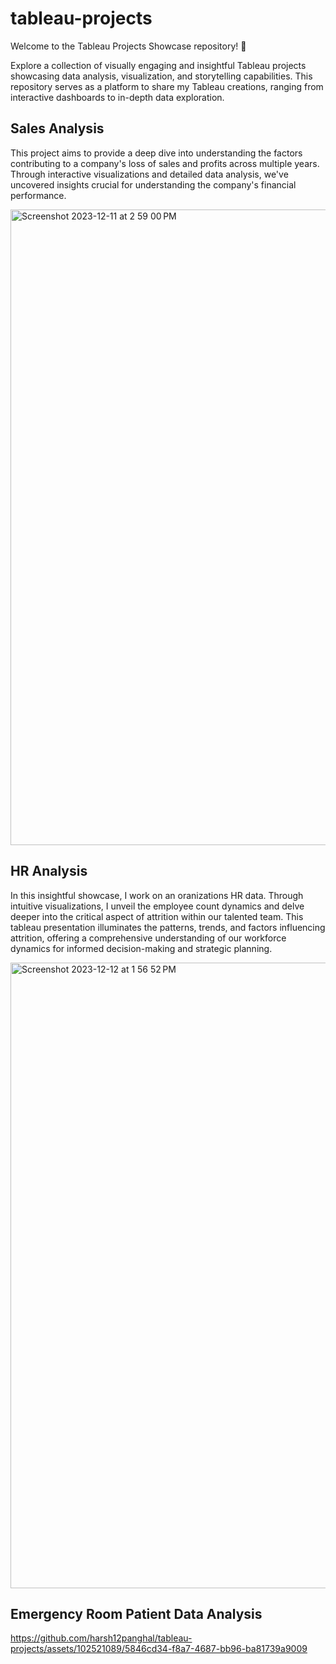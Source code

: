 # tableau-projects
Welcome to the Tableau Projects Showcase repository! 🚀

Explore a collection of visually engaging and insightful Tableau projects showcasing data analysis, visualization, and storytelling capabilities. This repository serves as a platform to share my Tableau creations, ranging from interactive dashboards to in-depth data exploration.

<en> 

## Sales Analysis 
This project aims to provide a deep dive into understanding the factors contributing to a company's loss of sales and profits across multiple years. Through interactive visualizations and detailed data analysis, we've uncovered insights crucial for understanding the company's financial performance.

<img width="1017" alt="Screenshot 2023-12-11 at 2 59 00 PM" src="https://github.com/harsh12panghal/tableau-projects/assets/102521089/56c65280-e8b1-4fb1-96a4-6fc596664595">


## HR Analysis 
In this insightful showcase, I work on an oranizations HR data. Through intuitive visualizations, I unveil the employee count dynamics and delve deeper into the critical aspect of attrition within our talented team. This tableau presentation illuminates the patterns, trends, and factors influencing attrition, offering a comprehensive understanding of our workforce dynamics for informed decision-making and strategic planning.

<img width="1001" alt="Screenshot 2023-12-12 at 1 56 52 PM" src="https://github.com/harsh12panghal/tableau-projects/assets/102521089/3f385848-de49-429e-b9aa-651349ac0a22">


## Emergency Room Patient Data Analysis



https://github.com/harsh12panghal/tableau-projects/assets/102521089/5846cd34-f8a7-4687-bb96-ba81739a9009

